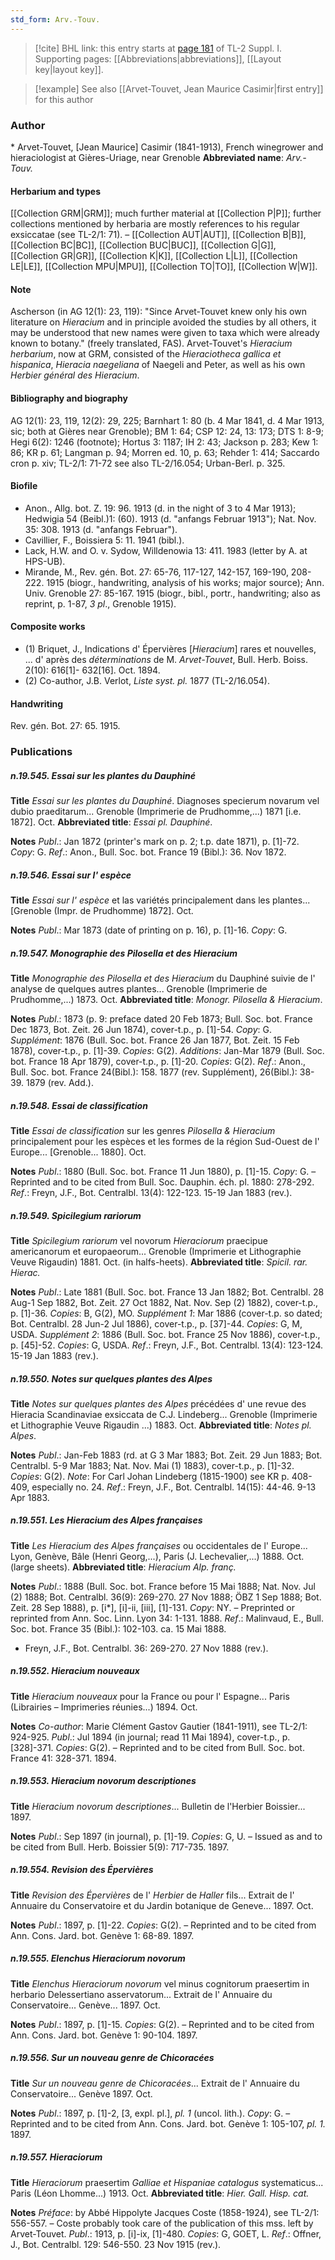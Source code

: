 ```yaml
---
std_form: Arv.-Touv.
---
```


> [!cite] BHL link: this entry starts at [page 181](https://www.biodiversitylibrary.org/page/33264908) of TL-2 Suppl. I.
> Supporting pages: [[Abbreviations|abbreviations]], [[Layout key|layout key]].

> [!example] See also [[Arvet-Touvet, Jean Maurice Casimir|first entry]] for this author

### Author

\* Arvet-Touvet, \[Jean Maurice\] Casimir (1841-1913), French winegrower and hieraciologist at Gières-Uriage, near Grenoble 
**Abbreviated name**: *Arv.-Touv.*

#### Herbarium and types

[[Collection GRM|GRM]]; much further material at [[Collection P|P]]; further collections mentioned by herbaria are mostly references to his regular exsiccatae (see TL-2/1: 71). – [[Collection AUT|AUT]], [[Collection B|B]], [[Collection BC|BC]], [[Collection BUC|BUC]], [[Collection G|G]], [[Collection GR|GR]], [[Collection K|K]], [[Collection L|L]], [[Collection LE|LE]], [[Collection MPU|MPU]], [[Collection TO|TO]], [[Collection W|W]].

#### Note

Ascherson (in AG 12(1): 23, 119): "Since Arvet-Touvet knew only his own literature on *Hieracium* and in principle avoided the studies by all others, it may be understood that new names were given to taxa which were already known to botany." (freely translated, FAS). Arvet-Touvet's *Hieracium herbarium*, now at GRM, consisted of the *Hieraciotheca gallica et hispanica*, *Hieracia naegeliana* of Naegeli and Peter, as well as his own *Herbier général des Hieracium*.

#### Bibliography and biography

AG 12(1): 23, 119, 12(2): 29, 225; Barnhart 1: 80 (b. 4 Mar 1841, d. 4 Mar 1913, sic; both at Gières near Grenoble); BM 1: 64; CSP 12: 24, 13: 173; DTS 1: 8-9; Hegi 6(2): 1246 (footnote); Hortus 3: 1187; IH 2: 43; Jackson p. 283; Kew 1: 86; KR p. 61; Langman p. 94; Morren ed. 10, p. 63; Rehder 1: 414; Saccardo cron p. xiv; TL-2/1: 71-72 see also TL-2/16.054; Urban-Berl. p. 325.

#### Biofile

- Anon., Allg. bot. Z. 19: 96. 1913 (d. in the night of 3 to 4 Mar 1913); Hedwigia 54 (Beibl.)1: (60). 1913 (d. "anfangs Februar 1913"); Nat. Nov. 35: 308. 1913 (d. "anfangs Februar").
- Cavillier, F., Boissiera 5: 11. 1941 (bibl.).
- Lack, H.W. and O. v. Sydow, Willdenowia 13: 411. 1983 (letter by A. at HPS-UB).
- Mirande, M., Rev. gén. Bot. 27: 65-76, 117-127, 142-157, 169-190, 208-222. 1915 (biogr., handwriting, analysis of his works; major source); Ann. Univ. Grenoble 27: 85-167. 1915 (biogr., bibl., portr., handwriting; also as reprint, p. 1-87, *3 pl*., Grenoble 1915).

#### Composite works

- (1) Briquet, J., Indications d' Épervières \[*Hieracium*\] rares et nouvelles, ... d' après des *déterminations* de M. *Arvet-Touvet*, Bull. Herb. Boiss. 2(10): 616\[1\]- 632\[16\]. Oct. 1894.
- (2) Co-author, J.B. Verlot, *Liste syst. pl.* 1877 (TL-2/16.054).

#### Handwriting

Rev. gén. Bot. 27: 65. 1915.

### Publications

##### n.19.545. Essai sur les plantes du Dauphiné

**Title**
*Essai sur les plantes du Dauphiné*. Diagnoses specierum novarum vel dubio praeditarum... Grenoble (Imprimerie de Prudhomme,...) 1871 \[i.e. 1872\]. Oct.
**Abbreviated title**: *Essai pl. Dauphiné*.

**Notes**
*Publ*.: Jan 1872 (printer's mark on p. 2; t.p. date 1871), p. \[1\]-72. *Copy*: G.
*Ref*.: Anon., Bull. Soc. bot. France 19 (Bibl.): 36. Nov 1872.

##### n.19.546. Essai sur l' espèce

**Title**
*Essai sur l' espèce* et las variétés principalement dans les plantes... \[Grenoble (Impr. de Prudhomme) 1872\]. Oct.

**Notes**
*Publ*.: Mar 1873 (date of printing on p. 16), p. \[1\]-16. *Copy*: G.

##### n.19.547. Monographie des Pilosella et des Hieracium

**Title**
*Monographie des Pilosella et des Hieracium* du Dauphiné suivie de l' analyse de quelques autres plantes... Grenoble (Imprimerie de Prudhomme,...) 1873. Oct.
**Abbreviated title**: *Monogr. Pilosella & Hieracium*.

**Notes**
*Publ*.: 1873 (p. 9: preface dated 20 Feb 1873; Bull. Soc. bot. France Dec 1873, Bot. Zeit. 26 Jun 1874), cover-t.p., p. \[1\]-54. *Copy*: G.
*Supplément*: 1876 (Bull. Soc. bot. France 26 Jan 1877, Bot. Zeit. 15 Feb 1878), cover-t.p., p. \[1\]-39. *Copies*: G(2).
*Additions*: Jan-Mar 1879 (Bull. Soc. bot. France 18 Apr 1879), cover-t.p., p. \[1\]-20. *Copies*: G(2).
*Ref*.: Anon., Bull. Soc. bot. France 24(Bibl.): 158. 1877 (rev. Supplément), 26(Bibl.): 38-39. 1879 (rev. Add.).

##### n.19.548. Essai de classification

**Title**
*Essai de classification* sur les genres *Pilosella & Hieracium* principalement pour les espèces et les formes de la région Sud-Ouest de l' Europe... \[Grenoble... 1880\]. Oct.

**Notes**
*Publ*.: 1880 (Bull. Soc. bot. France 11 Jun 1880), p. \[1\]-15. *Copy*: G. – Reprinted and to be cited from Bull. Soc. Dauphin. éch. pl. 1880: 278-292.
*Ref*.: Freyn, J.F., Bot. Centralbl. 13(4): 122-123. 15-19 Jan 1883 (rev.).

##### n.19.549. Spicilegium rariorum

**Title**
*Spicilegium rariorum* vel novorum *Hieraciorum* praecipue americanorum et europaeorum... Grenoble (Imprimerie et Lithographie Veuve Rigaudin) 1881. Oct. (in halfs-heets).
**Abbreviated title**: *Spicil. rar. Hierac.*

**Notes**
*Publ*.: Late 1881 (Bull. Soc. bot. France 13 Jan 1882; Bot. Centralbl. 28 Aug-1 Sep 1882, Bot. Zeit. 27 Oct 1882, Nat. Nov. Sep (2) 1882), cover-t.p., p. \[1\]-36. *Copies*: B, G(2), MO.
*Supplément 1*: Mar 1886 (cover-t.p. so dated; Bot. Centralbl. 28 Jun-2 Jul 1886), cover-t.p., p. \[37\]-44. *Copies*: G, M, USDA.
*Supplément 2*: 1886 (Bull. Soc. bot. France 25 Nov 1886), cover-t.p., p. \[45\]-52. *Copies*: G, USDA.
*Ref*.: Freyn, J.F., Bot. Centralbl. 13(4): 123-124. 15-19 Jan 1883 (rev.).

##### n.19.550. Notes sur quelques plantes des Alpes

**Title**
*Notes sur quelques plantes des Alpes* précédées d' une revue des Hieracia Scandinaviae exsiccata de C.J. Lindeberg... Grenoble (Imprimerie et Lithographie Veuve Rigaudin ...) 1883. Oct.
**Abbreviated title**: *Notes pl. Alpes*.

**Notes**
*Publ*.: Jan-Feb 1883 (rd. at G 3 Mar 1883; Bot. Zeit. 29 Jun 1883; Bot. Centralbl. 5-9 Mar 1883; Nat. Nov. Mai (1) 1883), cover-t.p., p. \[1\]-32. *Copies*: G(2).
*Note*: For Carl Johan Lindeberg (1815-1900) see KR p. 408-409, especially no. 24.
*Ref*.: Freyn, J.F., Bot. Centralbl. 14(15): 44-46. 9-13 Apr 1883.

##### n.19.551. Les Hieracium des Alpes françaises

**Title**
*Les Hieracium des Alpes françaises* ou occidentales de l' Europe... Lyon, Genève, Bâle (Henri Georg,...), Paris (J. Lechevalier,...) 1888. Oct. (large sheets).
**Abbreviated title**: *Hieracium Alp. franç.*

**Notes**
*Publ*.: 1888 (Bull. Soc. bot. France before 15 Mai 1888; Nat. Nov. Jul (2) 1888; Bot. Centralbl. 36(9): 269-270. 27 Nov 1888; ÖBZ 1 Sep 1888; Bot. Zeit. 28 Sep 1888), p. \[i\*\], \[i\]-ii, \[iii\], \[1\]-131. *Copy*: NY. – Preprinted or reprinted from Ann. Soc. Linn. Lyon 34: 1-131. 1888.
*Ref*.: Malinvaud, E., Bull. Soc. bot. France 35 (Bibl.): 102-103. ca. 15 Mai 1888.
- Freyn, J.F., Bot. Centralbl. 36: 269-270. 27 Nov 1888 (rev.).

##### n.19.552. Hieracium nouveaux

**Title**
*Hieracium nouveaux* pour la France ou pour l' Espagne... Paris (Librairies – Imprimeries réunies...) 1894. Oct.

**Notes**
*Co-author*: Marie Clément Gastov Gautier (1841-1911), see TL-2/1: 924-925.
*Publ*.: Jul 1894 (in journal; read 11 Mai 1894), cover-t.p., p. \[328\]-371. *Copies*: G(2). – Reprinted and to be cited from Bull. Soc. bot. France 41: 328-371. 1894.

##### n.19.553. Hieracium novorum descriptiones

**Title**
*Hieracium novorum descriptiones*... Bulletin de l'Herbier Boissier... 1897.

**Notes**
*Publ*.: Sep 1897 (in journal), p. \[1\]-19. *Copies*: G, U. – Issued as and to be cited from Bull. Herb. Boissier 5(9): 717-735. 1897.

##### n.19.554. Revision des Épervières

**Title**
*Revision des Épervières* de l' *Herbier* de *Haller* fils... Extrait de l' Annuaire du Conservatoire et du Jardin botanique de Geneve... 1897. Oct.

**Notes**
*Publ*.: 1897, p. \[1\]-22. *Copies*: G(2). – Reprinted and to be cited from Ann. Cons. Jard. bot. Genève 1: 68-89. 1897.

##### n.19.555. Elenchus Hieraciorum novorum

**Title**
*Elenchus Hieraciorum novorum* vel minus cognitorum praesertim in herbario Delessertiano asservatorum... Extrait de l' Annuaire du Conservatoire... Genève... 1897. Oct.

**Notes**
*Publ*.: 1897, p. \[1\]-15. *Copies*: G(2). – Reprinted and to be cited from Ann. Cons. Jard. bot. Genève 1: 90-104. 1897.

##### n.19.556. Sur un nouveau genre de Chicoracées

**Title**
*Sur un nouveau genre de Chicoracées*... Extrait de l' Annuaire du Conservatoire... Genève 1897. Oct.

**Notes**
*Publ*.: 1897, p. \[1\]-2, \[3, expl. pl.\], *pl. 1* (uncol. lith.). *Copy*: G. – Reprinted and to be cited from Ann. Cons. Jard. bot. Genève 1: 105-107, *pl. 1.* 1897.

##### n.19.557. Hieraciorum

**Title**
*Hieraciorum* praesertim *Galliae et Hispaniae catalogus* systematicus... Paris (Léon Lhomme...) 1913. Oct.
**Abbreviated title**: *Hier. Gall. Hisp. cat.*

**Notes**
*Préface*: by Abbé Hippolyte Jacques Coste (1858-1924), see TL-2/1: 556-557. – Coste probably took care of the publication of this mss. left by Arvet-Touvet.
*Publ*.: 1913, p. \[i\]-ix, \[1\]-480. *Copies*: G, GOET, L.
*Ref*.: Offner, J., Bot. Centralbl. 129: 546-550. 23 Nov 1915 (rev.).

